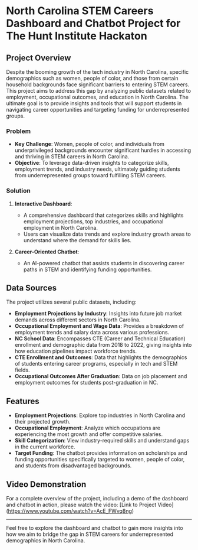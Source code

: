 # North Carolina STEM Careers Dashboard and Chatbot Project for The Hunt Institute Hackaton

## Project Overview
Despite the booming growth of the tech industry in North Carolina, specific demographics such as women, people of color, and those from certain household backgrounds face significant barriers to entering STEM careers. This project aims to address this gap by analyzing public datasets related to employment, occupational outcomes, and education in North Carolina. The ultimate goal is to provide insights and tools that will support students in navigating career opportunities and targeting funding for underrepresented groups.

### Problem
- **Key Challenge**: Women, people of color, and individuals from underprivileged backgrounds encounter significant hurdles in accessing and thriving in STEM careers in North Carolina.
- **Objective**: To leverage data-driven insights to categorize skills, employment trends, and industry needs, ultimately guiding students from underrepresented groups toward fulfilling STEM careers.

### Solution
1. **Interactive Dashboard**: 
   - A comprehensive dashboard that categorizes skills and highlights employment projections, top industries, and occupational employment in North Carolina.
   - Users can visualize data trends and explore industry growth areas to understand where the demand for skills lies.
   
2. **Career-Oriented Chatbot**: 
   - An AI-powered chatbot that assists students in discovering career paths in STEM and identifying funding opportunities.

## Data Sources
The project utilizes several public datasets, including:
- **Employment Projections by Industry**: Insights into future job market demands across different sectors in North Carolina.
- **Occupational Employment and Wage Data**: Provides a breakdown of employment trends and salary data across various professions.
- **NC School Data**: Encompasses CTE (Career and Technical Education) enrollment and demographic data from 2018 to 2022, giving insights into how education pipelines impact workforce trends.
- **CTE Enrollment and Outcomes**: Data that highlights the demographics of students entering career programs, especially in tech and STEM fields.
- **Occupational Outcomes After Graduation**: Data on job placement and employment outcomes for students post-graduation in NC.

## Features
- **Employment Projections**: Explore top industries in North Carolina and their projected growth.
- **Occupational Employment**: Analyze which occupations are experiencing the most growth and offer competitive salaries.
- **Skill Categorization**: View industry-required skills and understand gaps in the current workforce.
- **Target Funding**: The chatbot provides information on scholarships and funding opportunities specifically targeted to women, people of color, and students from disadvantaged backgrounds.

## Video Demonstration
For a complete overview of the project, including a demo of the dashboard and chatbot in action, please watch the video:
[Link to Project Video] (https://www.youtube.com/watch?v=AcE_FWvq8ng)

---

Feel free to explore the dashboard and chatbot to gain more insights into how we aim to bridge the gap in STEM careers for underrepresented demographics in North Carolina.

